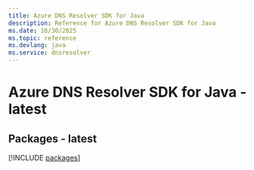 ```yaml
---
title: Azure DNS Resolver SDK for Java
description: Reference for Azure DNS Resolver SDK for Java
ms.date: 10/30/2025
ms.topic: reference
ms.devlang: java
ms.service: dnsresolver
---
```

# Azure DNS Resolver SDK for Java - latest
## Packages - latest
[!INCLUDE [packages](dns-resolver-index.md)]